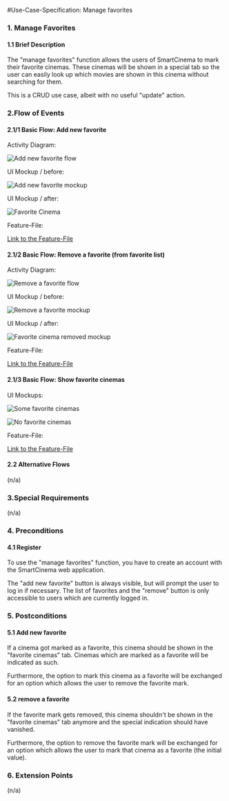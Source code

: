 #Use-Case-Specification: Manage favorites  

### 1. Manage Favorites
#### 1.1 Brief Description
The "manage favorites" function allows the users of SmartCinema to mark their favorite cinemas.
These cinemas will be shown in a special tab so the user can easily look up which movies are shown in this cinema without searching for them.

This is a CRUD use case, albeit with no useful "update" action.


### 2.Flow of Events

#### 2.1/1 Basic Flow: Add new favorite

Activity Diagram:

![Add new favorite flow][Add_flow]

UI Mockup / before:

![Add new favorite mockup][Add_mockup]

UI Mockup / after:

![Favorite Cinema][Remove_mockup]

Feature-File:

[Link to the Feature-File](https://github.com/tinf15b4-kino/kino-web/blob/TESB416-89/web%20app/src/test/resources/de/tinf15b4/kino/cucumber/manageFavorites.feature.proto)

#### 2.1/2 Basic Flow: Remove a favorite (from favorite list)

Activity Diagram: 

![Remove a favorite flow][Remove_flow]

UI Mockup / before:

![Remove a favorite mockup][Remove_List_mockup]

UI Mockup / after:

![Favorite cinema removed mockup][Removed_from_list_mockup]

Feature-File:

[Link to the Feature-File](https://github.com/tinf15b4-kino/kino-web/blob/TESB416-89/web%20app/src/test/resources/de/tinf15b4/kino/cucumber/manageFavorites.feature.proto)

#### 2.1/3 Basic Flow: Show favorite cinemas

UI Mockups:

![Some favorite cinemas][Remove_List_mockup]

![No favorite cinemas][Favorite_List_Empty_mockup]

Feature-File:

[Link to the Feature-File](https://github.com/tinf15b4-kino/kino-web/blob/TESB416-89/web%20app/src/test/resources/de/tinf15b4/kino/cucumber/manageFavorites.feature.proto)

#### 2.2 Alternative Flows
(n/a)


### 3.Special Requirements
(n/a)


### 4. Preconditions

#### 4.1 Register
To use the "manage favorites" function, you have to create an account with the SmartCinema web application.

The "add new favorite" button is always visible, but will prompt the user to log in if necessary. The list of favorites and the "remove" button is only accessible to users which are currently logged in. 

### 5. Postconditions

#### 5.1 Add new favorite
If a cinema got marked as a favorite, this cinema should be shown in the "favorite cinemas"
tab. Cinemas which are marked as a favorite will be indicated as such.

Furthermore, the option to mark this cinema as a favorite will be exchanged for an option which allows the user to remove the favorite mark.

#### 5.2 remove a favorite
If the favorite mark gets removed, this cinema shouldn't be shown in the "favorite cinemas" tab anymore and the special indication should have vanished.

Furthermore, the option to remove the favorite mark will be exchanged for an option which allows the user to mark that cinema as a favorite (the initial value). 


### 6. Extension Points
(n/a)

<!-- Link definitions -->
[SRS]: https://github.com/tinf15b4-kino/kino-web/blob/master/documents/SRS.md
[Add_flow]: https://rawgit.com/tinf15b4-kino/kino-web/master/documents/UC/manage%20favorites/activity%20diagram%20-%20add%20new%20favorite%20cinema.svg
[Remove_flow]: https://rawgit.com/tinf15b4-kino/kino-web/master/documents/UC/manage%20favorites/activity%20diagram%20-%20remove%20favorite%20from%20favorite%20list.svg
[Add_mockup]: https://rawgit.com/tinf15b4-kino/kino-web/master/documents/UC/manage%20favorites/mark%20as%20favorite%20button%20on%20cinema%20page.svg
[Remove_mockup]: https://rawgit.com/tinf15b4-kino/kino-web/master/documents/UC/manage%20favorites/unmark%20favorite%20on%20cinema%20page.svg
[Remove_List_mockup]: https://rawgit.com/tinf15b4-kino/kino-web/master/documents/UC/manage%20favorites/unmark%20favorite%20on%20favorite%20list.svg
[Removed_from_list_mockup]: https://rawgit.com/tinf15b4-kino/kino-web/master/documents/UC/manage%20favorites/favorite%20unmarked%20on%20favorite%20list.svg
[Favorite_List_Empty_mockup]: https://rawgit.com/tinf15b4-kino/kino-web/master/documents/UC/manage%20favorites/no%20favorite%20cinemas.svg
